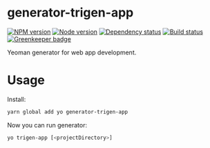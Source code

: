 
# generator-trigen-app

[![NPM version][npm]][npm-url]
[![Node version][node]][node-url]
[![Dependency status][deps]][deps-url]
[![Build status][build]][build-url]
[![Greenkeeper badge][greenkeeper]][greenkeeper-url]

[npm]: https://img.shields.io/npm/v/generator-trigen-app.svg
[npm-url]: https://www.npmjs.com/package/generator-trigen-app

[node]: https://img.shields.io/node/v/generator-trigen-app.svg
[node-url]: https://nodejs.org

[deps]: https://david-dm.org/TrigenSoftware/generator-trigen-app.svg
[deps-url]: https://david-dm.org/TrigenSoftware/generator-trigen-app

[build]: http://img.shields.io/travis/com/TrigenSoftware/generator-trigen-app.svg
[build-url]: https://travis-ci.com/TrigenSoftware/generator-trigen-app

[greenkeeper]: https://badges.greenkeeper.io/TrigenSoftware/generator-trigen-app.svg
[greenkeeper-url]: https://greenkeeper.io/

Yeoman generator for web app development.

# Usage

Install:

```bash
yarn global add yo generator-trigen-app
```

Now you can run generator:

```bash
yo trigen-app [<projectDirectory>]
```
